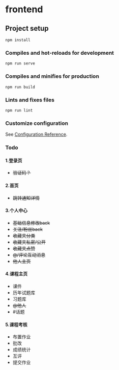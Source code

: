 # frontend

## Project setup
```
npm install
```

### Compiles and hot-reloads for development
```
npm run serve
```

### Compiles and minifies for production
```
npm run build
```

### Lints and fixes files
```
npm run lint
```

### Customize configuration
See [Configuration Reference](https://cli.vuejs.org/config/).


### Todo
#### 1.登录页   
- ~~验证码？~~   
#### 2.首页   
- ~~跳转通知详情~~     
#### 3.个人中心  
- ~~基础信息修改back~~    
- ~~关注/粉丝back~~   
- ~~收藏夹分类~~     
- ~~收藏夹私密/公开~~    
- ~~收藏夹点赞~~   
- ~~@/评论互动消息~~   
- ~~他人主页~~
#### 4.课程主页
- 课件
- 历年试题库
- 习题库
- ~~@他人~~
- #话题
#### 5.课程考核
- 布置作业
- 批改
- 成绩统计
- 互评
- 提交作业

